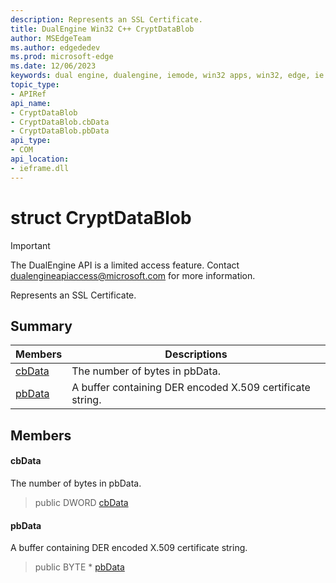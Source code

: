 ```yaml
---
description: Represents an SSL Certificate.
title: DualEngine Win32 C++ CryptDataBlob
author: MSEdgeTeam
ms.author: edgededev
ms.prod: microsoft-edge
ms.date: 12/06/2023
keywords: dual engine, dualengine, iemode, win32 apps, win32, edge, ie mode, edge html, CryptDataBlob
topic_type: 
- APIRef
api_name:
- CryptDataBlob
- CryptDataBlob.cbData
- CryptDataBlob.pbData
api_type:
- COM
api_location:
- ieframe.dll
---
```


# struct CryptDataBlob

> [!IMPORTANT]
> The DualEngine API is a limited access feature. Contact dualengineapiaccess@microsoft.com for more information.

Represents an SSL Certificate.

## Summary

 Members                        | Descriptions
--------------------------------|---------------------------------------------
[cbData](#cbdata) | The number of bytes in pbData.
[pbData](#pbdata) | A buffer containing DER encoded X.509 certificate string.

## Members

#### cbData

The number of bytes in pbData.

> public DWORD [cbData](#cbdata)

#### pbData

A buffer containing DER encoded X.509 certificate string.

> public BYTE * [pbData](#pbdata)

